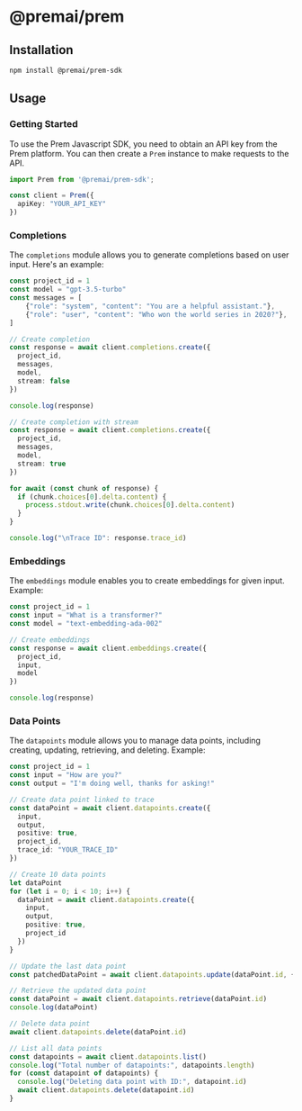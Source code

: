 # @premai/prem

## Installation

```bash
npm install @premai/prem-sdk
```

## Usage
### Getting Started
To use the Prem Javascript SDK, you need to obtain an API key from the Prem platform. You can then create a `Prem` instance to make requests to the API.

```typescript
import Prem from '@premai/prem-sdk';

const client = Prem({
  apiKey: "YOUR_API_KEY"
})
```

### Completions

The `completions` module allows you to generate completions based on user input. Here's an example:

```typescript
const project_id = 1
const model = "gpt-3.5-turbo"
const messages = [
    {"role": "system", "content": "You are a helpful assistant."},
    {"role": "user", "content": "Who won the world series in 2020?"},
]

// Create completion
const response = await client.completions.create({
  project_id,
  messages,
  model,
  stream: false
})

console.log(response)

// Create completion with stream
const response = await client.completions.create({
  project_id,
  messages,
  model,
  stream: true
})

for await (const chunk of response) {
  if (chunk.choices[0].delta.content) {
    process.stdout.write(chunk.choices[0].delta.content)
  }
}

console.log("\nTrace ID": response.trace_id)
```

### Embeddings

The `embeddings` module enables you to create embeddings for given input. Example:

```typescript
const project_id = 1
const input = "What is a transformer?"
const model = "text-embedding-ada-002"

// Create embeddings
const response = await client.embeddings.create({
  project_id,
  input,
  model
})

console.log(response)
```

### Data Points

The `datapoints` module allows you to manage data points, including creating, updating, retrieving, and deleting. Example:

```typescript
const project_id = 1
const input = "How are you?"
const output = "I'm doing well, thanks for asking!"

// Create data point linked to trace
const dataPoint = await client.datapoints.create({
  input,
  output,
  positive: true,
  project_id,
  trace_id: "YOUR_TRACE_ID"
})

// Create 10 data points
let dataPoint
for (let i = 0; i < 10; i++) {
  dataPoint = await client.datapoints.create({
    input,
    output,
    positive: true,
    project_id
  })
}

// Update the last data point
const patchedDataPoint = await client.datapoints.update(dataPoint.id, { positive: false })

// Retrieve the updated data point
const dataPoint = await client.datapoints.retrieve(dataPoint.id)
console.log(dataPoint)

// Delete data point
await client.datapoints.delete(dataPoint.id)

// List all data points
const datapoints = await client.datapoints.list()
console.log("Total number of datapoints:", datapoints.length)
for (const datapoint of datapoints) {
  console.log("Deleting data point with ID:", datapoint.id)
  await client.datapoints.delete(datapoint.id)
}
```
